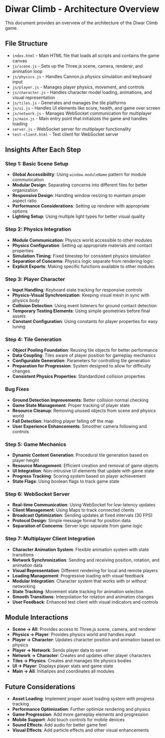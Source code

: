 # Diwar Climb - Architecture Overview

This document provides an overview of the architecture of the Diwar Climb game.

## File Structure

- `index.html` - Main HTML file that loads all scripts and contains the game canvas
- `js/scene.js` - Sets up the Three.js scene, camera, renderer, and animation loop
- `js/physics.js` - Handles Cannon.js physics simulation and keyboard input
- `js/player.js` - Manages player physics, movement, and controls
- `js/character.js` - Handles character model loading, animations, and visual representation
- `js/tiles.js` - Generates and manages the tile platforms
- `js/ui.js` - Handles UI elements like score, health, and game over screen
- `js/network.js` - Manages WebSocket communication for multiplayer
- `js/main.js` - Main entry point that initializes the game and handles loading
- `server.js` - WebSocket server for multiplayer functionality
- `test-client.html` - Test client for WebSocket server

## Insights After Each Step

### Step 1: Basic Scene Setup
- **Global Accessibility**: Using `window.moduleName` pattern for module communication
- **Modular Design**: Separating concerns into different files for better organization
- **Responsive Design**: Handling window resizing to maintain proper aspect ratio
- **Performance Considerations**: Setting up renderer with appropriate options
- **Lighting Setup**: Using multiple light types for better visual quality

### Step 2: Physics Integration
- **Module Communication**: Physics world accessible to other modules
- **Physics Configuration**: Setting up appropriate materials and contact properties
- **Simulation Timing**: Fixed timestep for consistent physics simulation
- **Separation of Concerns**: Physics logic separate from rendering logic
- **Explicit Exports**: Making specific functions available to other modules

### Step 3: Player Character
- **Input Handling**: Keyboard state tracking for responsive controls
- **Physics-Visual Synchronization**: Keeping visual mesh in sync with physics body
- **Collision Detection**: Using event listeners for ground contact detection
- **Temporary Testing Elements**: Using simple geometries before final assets
- **Constant Configuration**: Using constants for player properties for easy tuning

### Step 4: Tile Generation
- **Object Pooling Foundation**: Reusing tile objects for better performance
- **Data Coupling**: Tiles aware of player position for gameplay mechanics
- **Configurable Generation**: Parameters for controlling tile generation
- **Preparation for Progression**: System designed to allow for difficulty changes
- **Consistent Physics Properties**: Standardized collision properties

### Bug Fixes
- **Ground Detection Improvements**: Better collision normal checking
- **Game State Management**: Proper tracking of player state
- **Resource Cleanup**: Removing unused objects from scene and physics world
- **Fall Detection**: Handling player falling off the map
- **User Experience Enhancements**: Smoother camera following and controls

### Step 5: Game Mechanics
- **Dynamic Content Generation**: Procedural tile generation based on player height
- **Resource Management**: Efficient creation and removal of game objects
- **UI Integration**: Non-intrusive UI elements that update with game state
- **Progress Tracking**: Scoring system based on player achievement
- **State Flags**: Using boolean flags to track game state

### Step 6: WebSocket Server
- **Real-time Communication**: Using WebSocket for low-latency updates
- **Client Management**: Using Maps to track connected clients
- **Broadcast Optimization**: Sending updates at fixed intervals (30 FPS)
- **Protocol Design**: Simple message format for position data
- **Separation of Concerns**: Server logic separate from game logic

### Step 7: Multiplayer Client Integration
- **Character Animation System**: Flexible animation system with state transitions
- **Network Synchronization**: Sending and receiving position, rotation, and animation data
- **Visual Representation**: Different rendering for local and remote players
- **Loading Management**: Progressive loading with visual feedback
- **Modular Integration**: Character system that works with or without networking
- **State Tracking**: Movement state tracking for animation selection
- **Smooth Transitions**: Interpolation for rotation and animation changes
- **User Feedback**: Enhanced test client with visual indicators and controls

## Module Interactions

- **Scene → All**: Provides access to Three.js scene, camera, and renderer
- **Physics → Player**: Provides physics world and handles input
- **Player → Character**: Updates character position and animation based on physics
- **Player → Network**: Sends player data to server
- **Network → Character**: Creates and updates other player characters
- **Tiles → Physics**: Creates and manages tile physics bodies
- **UI → Player**: Displays player stats and game state
- **Main → All**: Initializes and coordinates all modules

## Future Considerations

- **Asset Loading**: Implement proper asset loading system with progress tracking
- **Performance Optimization**: Further optimize rendering and physics
- **Game Progression**: Add more gameplay elements and progression
- **Mobile Support**: Add touch controls for mobile devices
- **Sound Effects**: Add audio for better game feel
- **Visual Effects**: Add particle effects and other visual enhancements
